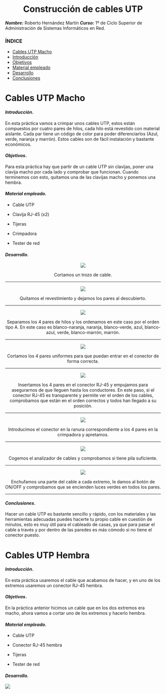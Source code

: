 <center>

# Construcción de cables UTP


</center>

***Nombre:*** Roberto Hernández Martín
***Curso:*** 1º de Ciclo Superior de Administración de Sistemas Informáticos en Red.

### ÍNDICE

+ [Cables UTP Macho](#id6)
+ [Introducción](#id1)
+ [Objetivos](#id2)
+ [Material empleado](#id3)
+ [Desarrollo](#id4)
+ [Conclusiones](#id5)

# Cables UTP Macho <a name="id6"></a>

#### ***Introducción***. <a name="id1"></a>

En esta práctica vamos a crimpar unos cables UTP, estos están compuestos por cuatro pares de hilos, cada hilo está revestido con material aislante. Cada par tiene un código de color para poder diferenciarlos (Azul, verde, naranja y marrón). Estos cables son de fácil instalación y bastante económicos.

#### ***Objetivos***. <a name="id2"></a>

Para esta práctica hay que partir de un cable UTP sin clavijas, poner una clavija macho por cada lado y comprobar que funcionan. Cuando terminemos con esto, quitamos una de las clavijas macho y ponemos una hembra.

#### ***Material empleado***. <a name="id3"></a>

+ Cable UTP

+ Clavija RJ-45 (x2)

+ Tijeras

+ Crimpadora

+ Tester de red

#### ***Desarrollo***. <a name="id4"></a>

<center>

![](https://github.com/hdezroberto00/pni18_roberto/blob/main/ut4/a1/img/Macho/01.jpg)

Cortamos un trozo de cable.

---

![](https://github.com/hdezroberto00/pni18_roberto/blob/main/ut4/a1/img/Macho/02.jpg)


Quitamos el revestimiento y dejamos los pares al descubierto.

---

![](https://github.com/hdezroberto00/pni18_roberto/blob/main/ut4/a1/img/Macho/03.jpg)

Separamos los 4 pares de hilos y los ordenamos en este caso por el orden tipo A. En este caso es blanco-naranja, naranja, blanco-verde, azul, blanco-azul, verde, blanco-marrón, marrón.

---

![](https://github.com/hdezroberto00/pni18_roberto/blob/main/ut4/a1/img/Macho/04.jpg)
  
Cortamos los 4 pares uniformes para que puedan entrar en el conector de forma correcta.

---

![](https://github.com/hdezroberto00/pni18_roberto/blob/main/ut4/a1/img/Macho/05.jpg)

Insertamos los 4 pares en el conector RJ-45 y empujamos para asegurarnos de que lleguen hasta los conductores. En este paso, si el conector RJ-45 es transparente y permite ver el orden de los cables, comprobamos que están en el orden correctos y todos han llegado a su posición.

---

![](https://github.com/hdezroberto00/pni18_roberto/blob/main/ut4/a1/img/Macho/06.jpg)

Introducimos el conector en la ranura correspondiente a los 4 pares en la crimpadora y apretamos.

---

![](https://github.com/hdezroberto00/pni18_roberto/blob/main/ut4/a1/img/Macho/07.jpg)

Cogemos el analizador de cables y comprobamos si tiene pila suficiente.

---

![](https://github.com/hdezroberto00/pni18_roberto/blob/main/ut4/a1/img/Macho/08.jpg)

Enchufamos una parte del cable a cada extremo, le damos al botón de ON/OFF y comprobamos que se encienden luces verdes en todos los pares.

---

</center>

#### ***Conclusiones***. <a name="id5"></a>

Hacer un cable UTP es bastante sencillo y rápido, con los materiales y las herramientas adecuadas puedes hacerte tu propio cable en cuestión de minutos, esto es muy útil para el cableado de casas, ya que para pasar el cable a través y por dentro de las paredes es más cómodo si no tiene el conector puesto.


# Cables UTP Hembra <a name="id7"></a>

#### ***Introducción***. <a name="id8"></a>

En esta práctica usaremos el cable que acabamos de hacer, y en uno de los extremos usaremos un conector RJ-45 hembra.

#### ***Objetivos***. <a name="id9"></a>

En la práctica anterior hicimos un cable que en los dos extremos era macho, ahora vamos a cortar uno de los extremos y hacerlo hembra.

#### ***Material empleado***. <a name="id10"></a>

+ Cable UTP

+ Conector RJ-45 hembra

+ Tijeras

+ Tester de red

#### ***Desarrollo***. <a name="id11"></a>

![](https://github.com/hdezroberto00/pni18_roberto/blob/main/ut4/a1/img/Hembra/01.jpg)